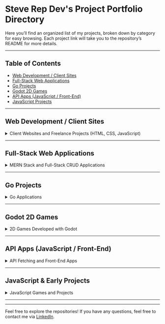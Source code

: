 # Steve Rep Dev's Project Portfolio Directory

Here you’ll find an organized list of my projects, broken down by category for easy browsing. Each project link will take you to the repository’s README for more details.

---

## Table of Contents
- [Web Development / Client Sites](#web-development--client-sites)
- [Full-Stack Web Applications](#full-stack-web-applications)
- [Go Projects](#go-projects)
- [Godot 2D Games](#godot-2d-games)
- [API Apps (JavaScript / Front-End)](#api-apps-javascript--front-end)
- [JavaScript Projects](#javascript-projects)

---


## Web Development / Client Sites

<details>
  <summary>Client Websites and Freelance Projects (HTML, CSS, JavaScript)</summary>

  ### [Good and Local Web Studio](https://goodlocalwebstudio.com/)
  - **Description**: My web development studio's site, highlighting services, portfolio, and a contact form. 100 
    on performance
  - **Tech Stack**: HTML, CSS, JavaScript

  ### [Steve Rep Dev](https://steverepdev.com/)
  - **Description**: My Portfolio for personal projects, software, and apps.
  - **Tech Stack**: HTML, CSS, JavaScript

  ### [Moore Coffee Co.](https://github.com/StewedDownSteve/Moore-Coffee-Overview)
  - **Description**: Made for a PDX Coffee Shop, Responsive, 100 on performance.
  - **Tech Stack**: HTML, CSS, JavaScript

  ### [Prospector Records](https://prospector-records.netlify.app/)
  - **Description**: Made for a local PDX record store, it is fast and responsive. 
  - **Tech Stack**: HTML, CSS, JavaScript

 ### [Megan Ouchida/Project Manager](https://github.com/StewedDownSteve/Client_Megan_Portfolio)
  - **Description**: A personal website/portfolio for a Product Manager.
  - **Tech Stack**: HTML, CSS, JavaScript

  

</details>

---

## Full-Stack Web Applications

<details>
  <summary>MERN Stack and Full-Stack CRUD Applications</summary>

  ### [Power To Project](https://github.com/StewedDownSteve/ProjectManagment_FS_App)
  - **Description**: An e-commerce platform with product management, authentication, and payment processing.
  - **Tech Stack**: MongoDB, Express.js, React, Node.js (MERN), JWT, Stripe API

  ### [Simple CRM Go](https://github.com/StewedDownSteve/CRM-Golang)
  - **Description**: It demonstrates basic CRUD operations with a Go backend and a simple front-end interface to interact with the API.
  - **Tech Stack**: HTML, CSS, JavaScript, Go, Fiber, Gorm, SQLite, Postman

  ### [Random Img Generator, To Scale](https://github.com/StewedDownSteve/API_App_to_scale/)
  - **Description**: A simple application designed to fetch random images from an API. The project aims to explore and address real-world challenges related to handling multiple requests and optimizing performance.
  - **Tech Stack**: JavaScript, Express.js, Node.js, BootStrap, Apache Benchmark

  ### [Ticket Tracker App](https://github.com/StewedDownSteve/TicketTrackerFullStack)
  - **Description**:  a CRUD app using MVC structure.
  - **Tech Stack**: EJS, JavaScript, MongoDB, Express, Node, Bootstrap
    
  ### [Story Books App](https://github.com/StewedDownSteve/storybookscopy)
  - **Description**: A task management app with full CRUD functionality, built using MERN.
  - **Tech Stack**: MongoDB, Express.js, React, Node.js (MERN)
    

  _More full-stack apps to be added here..._

</details>

---

## Go Projects

<details>
  <summary>Go Applications</summary>

  ### [CRM with Go](https://github.com/StewedDownSteve/CRM-Golang)
  - **Description**: A RESTful API for managing user data with JWT authentication.
  - **Tech Stack**: Go, JWT, PostgreSQL, REST API

  ### [HTML Web Scrapper](https://github.com/StewedDownSteve/Go-html-web-scraper)
  - **Description**: CLI tool for data analysis using Go's concurrency features.
  - **Tech Stack**: Go, CSV Parsing, Concurrency



</details>

---

## Godot 2D Games

<details>
  <summary>2D Games Developed with Godot</summary>

  ### [Henry's Day Out](https://github.com/StewedDownSteve/henry-day-out-game)
  - **Description**: A platformer game with custom physics, animations, dynamic level generation and progression tracking.
  - **Tech Stack**: Godot, GDScript

  ### [My First Game](https://github.com/StewedDownSteve/gotdot_first_game)
  - **Description**: A simple side scroller, has basic enemy AI, physics controllers, input controllers.
  - **Tech Stack**: Godot, GDScript

 

</details>

---

## API Apps (JavaScript / Front-End)

<details>
  <summary>API Fetching and Front-End Apps</summary>

  ### [D&D Monter Finder](https://github.com/StewedDownSteve/monster_api_app)
  - **Description**: A weather app fetching data from OpenWeather API and dynamically updating the DOM.
  - **Tech Stack**: JavaScript, OpenWeather API, HTML, CSS

  ### [Geo Location Weather App](https://github.com/StewedDownSteve/Weather_App_Updated/tree/main)
  - **Description**: A weather app fetching data from OpenWeather API and dynamically updating the DOM.
  - **Tech Stack**: JavaScript, OpenWeather API, HTML, CSS

  ### [Alien Guide App](https://github.com/StewedDownSteve/ST-Alien-Guide-App)
  - **Description**: Used an awesome front-end template to get the Star Trek vibe. Then, I added in Javascript to fetch data from a simple API that has some of the Star Trek aliens, with info and a photo.
  - **Tech Stack**: MongoDB, CSS, HTML, JavaScript

  ### [Random Img Generator, To Scale](https://github.com/StewedDownSteve/API_App_to_scale/)
  - **Description**: A simple application designed to fetch random images from an API. The project aims to explore and address real-world challenges related to handling multiple requests and optimizing performance.
  - **Tech Stack**: JavaScript, Express.js, Node.js, BootStrap, Apache Benchmark

 

</details>

---

## JavaScript & Early Projects

<details>
  <summary>JavaScript Games and Projects</summary>

  ### [CodeWars JS](https://github.com/StewedDownSteve/CodeWars_All_kyu)
  - **Description**: Codewars Problems, solved in JS
  - **Tech Stack**: JavaScript

    ### [Drag and Drop Kanban](https://github.com/StewedDownSteve/Drag_Drop_kanban/blob/main/README.md)
  - **Description**: A simple Kanban, used JS for drag and drop
  - **Tech Stack**: JavaScript, HTML, CSS  
  
  
  ### [Calculator](https://github.com/StewedDownSteve/JSCalculator)
  - **Description**: A functional JS calculator
  - **Tech Stack**: JavaScript, HTML, CSS



 ### [Tic Tac Toe](https://github.com/StewedDownSteve/TicTacToe_JS)
  - **Description**: An early Tic Tac Toe game to understand JS.
  - **Tech Stack**: JavaScript, HTML, CSS

  _More JavaScript projects to be added here..._

</details>

---



---

Feel free to explore the repositories! If you have any questions, feel free to contact me via [LinkedIn](https://www.linkedin.com/in/stevereplogle1/).
